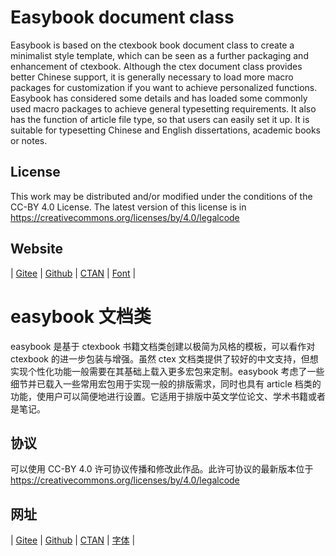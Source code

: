 # Easybook document class

Easybook is based on the ctexbook book document class to create a minimalist style template, which can be seen as a further packaging and enhancement of ctexbook. Although the ctex document class provides better Chinese support, it is generally necessary to load more macro packages for customization if you want to achieve personalized functions. Easybook has considered some details and has loaded some commonly used macro packages to achieve general typesetting requirements. It also has the function of article file type, so that users can easily set it up. It is suitable for typesetting Chinese and English dissertations, academic books or notes.

## License

This work may be distributed and/or modified under the conditions of the CC-BY 4.0 License. The latest version of this license is in https://creativecommons.org/licenses/by/4.0/legalcode

## Website

| [Gitee](https://gitee.com/texl3/easybook) | [Github](https://github.com/texl3/easybook) | [CTAN](https://ctan.org/pkg/easybook) | [Font](https://wwe.lanzoui.com/b01ns361i) |

# easybook 文档类

easybook 是基于 ctexbook 书籍文档类创建以极简为风格的模板，可以看作对 ctexbook 的进一步包装与增强。虽然 ctex 文档类提供了较好的中文支持，但想实现个性化功能一般需要在其基础上载入更多宏包来定制。easybook 考虑了一些细节并已载入一些常用宏包用于实现一般的排版需求，同时也具有 article 档类的功能，使用户可以简便地进行设置。它适用于排版中英文学位论文、学术书籍或者是笔记。

## 协议

可以使用 CC-BY 4.0 许可协议传播和修改此作品。此许可协议的最新版本位于 https://creativecommons.org/licenses/by/4.0/legalcode

## 网址

| [Gitee](https://gitee.com/texl3/easybook) | [Github](https://github.com/texl3/easybook) | [CTAN](https://ctan.org/pkg/easybook) | [字体](https://wwe.lanzoui.com/b01ns361i) |